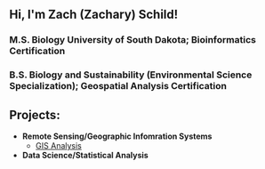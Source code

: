 ## Hi, I'm Zach (Zachary) Schild!
### M.S. Biology University of South Dakota; Bioinformatics Certification
### B.S. Biology and Sustainability (Environmental Science Specialization); Geospatial Analysis Certification


<h2>Projects:</h2>

- <b>Remote Sensing/Geographic Infomration Systems</b>
  - [GIS Analysis](https://github.com/ZSchild/GIS-Analysis)
- <b>Data Science/Statistical Analysis</b>



<!--
**ZSchild/ZSchild** is a ✨ _special_ ✨ repository because its `README.md` (this file) appears on your GitHub profile.

Here are some ideas to get you started:

- 🔭 I’m currently working on ...
- 🌱 I’m currently learning ...
- 👯 I’m looking to collaborate on ...
- 🤔 I’m looking for help with ...
- 💬 Ask me about ...
- 📫 How to reach me: ...
- 😄 Pronouns: ...
- ⚡ Fun fact: ...
-->
